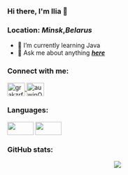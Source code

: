 ### Hi there, I'm **Ilia** 👋
### Location: *Minsk*,***Belarus***

- 🌱 I’m currently learning Java
- 💬 Ask me about anything ***[here](https://t.me/auwjnQh1Pa "Hello there!")***

<p align="left"> 
<h3 align="left">Connect with me:</h3>
<a href="https://vk.com/grakzrfe" target="blank">
  <img align="center" src="https://cdn.jsdelivr.net/npm/simple-icons@3.0.1/icons/vk.svg" alt="grakzrfe" height="30" width="40" />
</a>
<a href="https://t.me/auwjnQh1Pa" target="blank">
  <img align="center" src="https://cdn.jsdelivr.net/npm/simple-icons@3.0.1/icons/telegram.svg" alt="auwjnQh1Pa" height="30" width="40" />
</a>
</p>

<p align="left"> 
<h3 align="left">Languages:</h3>
  <img align="center" src="https://img.shields.io/badge/-C++-090909?style=for-the-badge&logo=C%2b%2b&logoColor=6296CC" height="30" width="60" />
  <img align="center" src="https://img.shields.io/badge/-Java-090909?style=for-the-badge&logo=Java&logoColor=00ff11" height="30" width="60" />
</p>

<h3 align="left">GitHub stats:</h3>
<p align="center">
  <img src="https://github-readme-stats.vercel.app/api?username=alowu&hide=issues,stars&theme=buefy&show_icons=true&cache_seconds=1800&hide_title=true" />
</p>
